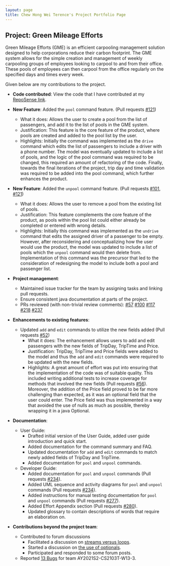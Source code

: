 ```yaml
---
layout: page
title: Chew Hong Wei Terence's Project Portfolio Page
---
```


## Project: Green Mileage Efforts

Green Mileage Efforts (GME) is an efficient carpooling management solution designed to help corporations reduce their 
carbon footprint. The GME system allows for the simple creation and management of weekly carpooling groups of employees 
looking to carpool to and from their office. These pools of employees can then carpool from the office 
regularly on the specified days and times every week.

Given below are my contributions to the project.

* **Code contributed**: View the code that I have contributed at my
  [RepoSense link](https://nus-cs2103-ay2021s2.github.io/tp-dashboard/?search=&sort=groupTitle&sortWithin=title&timeframe=commit&mergegroup=&groupSelect=groupByRepos&breakdown=true&checkedFileTypes=docs~functional-code~test-code~other&since=&tabOpen=true&tabType=authorship&tabAuthor=chewterence&tabRepo=AY2021S2-CS2103T-W10-1%2Ftp%5Bmaster%5D&authorshipIsMergeGroup=false&authorshipFileTypes=docs~functional-code~test-code).

* **New Feature**: Added the `pool` command feature. (Pull requests [\#121](https://github.com/AY2021S2-CS2103T-W10-1/tp/pull/121))
  * What it does: Allows the user to create a pool from the list of passengers, and add it to the list of pools in the GME system.
  * Justification: This feature is the core feature of the product, where pools are created and added to the pool list by the user.
  * Highlights: Initially the command was implemented as the `drive` command which edits the list of passengers to include a driver with a phone
    number. The model was eventually updated to include a list of pools, and the logic of the pool command was required to be changed,
    this required an amount of refactoring of the code. Finally, towards the final iterations of the project, trip day and time validation was required to be
    added into the pool command, which further enhances the product.

* **New Feature**: Added the `unpool` command feature. (Pull requests [\#101](https://github.com/AY2021S2-CS2103T-W10-1/tp/pull/101), 
  [\#121](https://github.com/AY2021S2-CS2103T-W10-1/tp/pull/121))
  * What it does: Allows the user to remove a pool from the existing list of pools.
  * Justification: This feature complements the core feature of the product, as pools within the pool list could either 
    already be completed or entered with wrong details.
  * Highlights: Initially this command was implemented as the `undrive` command that edits the assigned driver of a passenger to be empty. However, after
    reconsidering and conceptualizing how the user would use the product, the model was updated to include a list of pools which the `unpool` command would then delete from.
    Implementation of this command was the precursor that led to the consideration of redesigning the model to include both a pool and passenger list.

* **Project management**:
  * Maintained issue tracker for the team by assigning tasks and linking pull requests.
  * Ensure consistent java documentation at parts of the project.
  * PRs reviewed (with non-trivial review comments):
    [\#57](https://github.com/AY2021S2-CS2103T-W10-1/tp/pull/57)
    [\#100](https://github.com/AY2021S2-CS2103T-W10-1/tp/pull/100)
    [\#117](https://github.com/AY2021S2-CS2103T-W10-1/tp/pull/117)
    [\#218](https://github.com/AY2021S2-CS2103T-W10-1/tp/pull/218)
    [\#237](https://github.com/AY2021S2-CS2103T-W10-1/tp/pull/237)

* **Enhancements to existing features**:
  * Updated `add` and `edit` commands to utilize the new fields added (Pull requests [\#52](https://github.com/AY2021S2-CS2103T-W10-1/tp/commit/cc6891e016c15be52a00996aa8a74f383efb2e7e))
    * What it does: The enhancement allows users to add and edit passengers with the new fields of TripDay, TripTime and Price.
    * Justification: TripDay, TripTime and Price fields were added to the model and thus the `add` and `edit` commands were required to
      be updated with the new fields.
    * Highlights: A great amount of effort was put into ensuring that the implementation of the code was of suitable quality. This included
      writing additional tests to increase coverage for methods that involved the new fields 
      (Pull requests [\#56](https://github.com/AY2021S2-CS2103T-W10-1/tp/commit/85b7432bce0d7bbc5dba1b961959e919b297f6d8)).
      Moreover, the addition of the Price field proved to be far more challenging than expected, as it was an optional field that the user could enter.
      The Price field was thus implemented in a way that avoided the use of nulls as much as possible, thereby wrapping it in a java Optional.

* **Documentation**:
  * User Guide:
    * Drafted initial version of the User Guide, added user guide introduction and quick start.
    * Added documentation for the command summary and FAQ.
    * Updated documentation for `add` and `edit` commands to match newly added fields of TripDay and TripTime.
    * Added documentation for `pool` and `unpool` commands.
  * Developer Guide:
    * Added documentation for `pool` and `unpool` commands (Pull requests [\#234](https://github.com/AY2021S2-CS2103T-W10-1/tp/pull/234)).
    * Added UML sequence and activity diagrams for `pool` and `unpool` commands (Pull requests [\#234](https://github.com/AY2021S2-CS2103T-W10-1/tp/pull/234)).
    * Added instructions for manual testing documentation for `pool` and `unpool` commands (Pull requests [\#277](https://github.com/AY2021S2-CS2103T-W10-1/tp/pull/277)).
    * Added Effort Appendix section (Pull requests [\#280](https://github.com/AY2021S2-CS2103T-W10-1/tp/pull/280)).
    * Updated glossary to contain descriptions of words that require an elaboration on.

* **Contributions beyond the project team**:
  * Contributed to forum discussions
    * Facilitated a discussion on [streams versus loops](https://github.com/nus-cs2103-AY2021S2/forum/issues/145).
    * Started a discussion on [the use of optionals](https://github.com/nus-cs2103-AY2021S2/forum/issues/243).
    * Participated and responded to some forum posts.
  * Reported [13 Bugs](https://github.com/chewterence/ped/issues) for team AY2021S2-CS2103T-W13-3.
